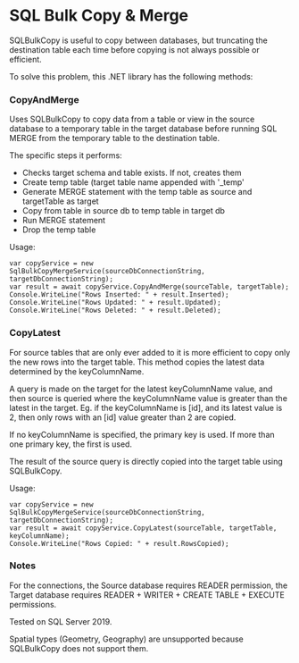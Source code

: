 ﻿# SQL Bulk Copy & Merge

SQLBulkCopy is useful to copy between databases, but truncating the destination table each time before copying is not always possible or efficient.

To solve this problem, this .NET library has the following methods:

### CopyAndMerge
Uses SQLBulkCopy to copy data from a table or view in the source database to a temporary table in the target database before running SQL MERGE from the temporary table to the destination table.

The specific steps it performs:
-   Checks target schema and table exists. If not, creates them
-   Create temp table (target table name appended with '_temp'
-   Generate MERGE statement with the temp table as source and targetTable as target
-   Copy from table in source db to temp table in target db
-   Run MERGE statement
-   Drop the temp table

Usage:
```
var copyService = new SqlBulkCopyMergeService(sourceDbConnectionString, targetDbConnectionString);
var result = await copyService.CopyAndMerge(sourceTable, targetTable);
Console.WriteLine("Rows Inserted: " + result.Inserted);
Console.WriteLine("Rows Updated: " + result.Updated);
Console.WriteLine("Rows Deleted: " + result.Deleted);
```

### CopyLatest
For source tables that are only ever added to it is more efficient to copy only the new rows into the target table.
This method copies the latest data determined by the keyColumnName.

A query is made on the target for the latest keyColumnName value, and then source is queried where the keyColumnName value is greater than the latest in the target.
Eg. if the keyColumnName is [id], and its latest value is 2, then only rows with an [id] value greater than 2 are copied.

If no keyColumnName is specified, the primary key is used. If more than one primary key, the first is used.

The result of the source query is directly copied into the target table using SQLBulkCopy.

Usage:
```
var copyService = new SqlBulkCopyMergeService(sourceDbConnectionString, targetDbConnectionString);
var result = await copyService.CopyLatest(sourceTable, targetTable, keyColumnName);
Console.WriteLine("Rows Copied: " + result.RowsCopied);
```

### Notes
For the connections, the Source database requires READER permission, the Target database requires READER + WRITER + CREATE TABLE + EXECUTE permissions.

Tested on SQL Server 2019.

Spatial types (Geometry, Geography) are unsupported because SQLBulkCopy does not support them.